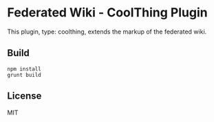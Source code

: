 # Federated Wiki - CoolThing Plugin

This plugin, type: coolthing, extends the markup of the federated wiki.

## Build

    npm install
    grunt build

## License

MIT

